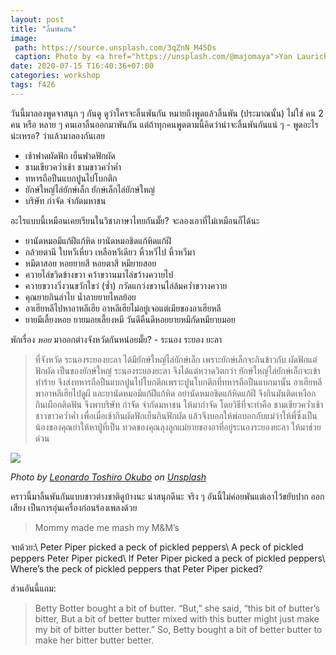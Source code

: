```yaml
---
layout: post
title: "ลิ้นพันกัน"
image:
 path: https://source.unsplash.com/3qZnN_M45Ds
 caption: Photo by <a href="https://unsplash.com/@majomaya">Yan Laurichesse</a> on <a href="https://unsplash.com/">Unsplash</a>
date: 2020-07-15 T16:40:36+07:00
categories: workshop
tags: f426
---
```

วันนี้มาลองพูดจาสนุก ๆ กันดู ดูว่าใครจะลิ้นพันกัน หมายถึงพูดแล้วลิ้นพัน (ประมาณนั้น) ไม่ใช่ คน 2 คน หรือ หลาย ๆ คนเอาลิ้นออกมาพันกัน แต่ถ้าทุกคนพูดตามนี้คิดว่าน่าจะลิ้นพันกันแน่ ๆ - พูดอะไรน่ะเหรอ? ว่าแล้วมาลองกันเลย

- เช้าฟาดผัดฟัก เย็นฟาดฟักผัด
- ชามเขียวคว่ำเช้า ชามขาวคว่ำค่ำ
- ทหารถือปืนแบกปูนไปโบกตึก
- ยักษ์ใหญ่ไล่ยักษ์เล็ก ยักษ์เล็กไล่ยักษ์ใหญ่
- บริษัท กำจัด จำกัดมหาชน

อะไรแบบนี้เหมือนเคยเรียนในวิชาภาษาไทยกันมั๊ย? จะลองเอาที่ไม่เหมือนก็ได้นะ

- ยานัดหมอมีแก้ฝีแก้หิด ยานัดหมอชิดแก้หิดแก้ฝี
- กล้วยตานี ใบหวีเหี่ยว เหลือหวีเดียว หิ้วหวีไป หิ้วหวีมา
- หมีตาสอย หอยยายสี  หอยตาสี หมียายสอย
- ควายไล่ขวิดข้างขวา      คว้าขวานมาไล่ขว้างควายไป
- ควายขวางวิ่งวนขวักไขว่ (ซ้ำ) กวัดแกว่งขวานไล่ล้มคว่ำขวางควาย
- คุณยายกินลำไย น้ำลายยายไหลย้อย
- อาเฮียหลีไปหาอาหลีเฮีย  อาหลีเฮียไม่อยู่เจอแต่เมียของอาเฮียหลี
- ยายมีเลี้ยงหอย ยายมอยเลี้ยงหมี วันดีคืนดีหอยยายหมีกัดหมียายมอย

พักเรื่อง *หอย* มาออกต่างจังหวัดกันหน่อยมั๊ย? - ระนอง ระยอง ยะลา

> ที่จังหวัด ระนองระยองยะลา ได้มียักษ์ใหญ่ไล่ยักษ์เล็ก เพราะยักษ์เล็กจะกินข้าวกับ ผัดฟักแต่ฟักผัด เป็นของยักษ์ใหญ่ ระนองระยองยะลา จึงได้แต่หวาดวิตกว่า ยักษ์ใหญ่ไล่ยักษ์เล็กจะเข้าทำร้าย จึงส่งทหารถือปืนแบกปูนไปโบกตึกเพราะปูนโบกตึกที่ทหารถือปืนแบกมานั้น อาเฮียหลีพาอาหลีเฮียไปดูผี และยานัดหมอมีแก้ฝีแก้หิด อย่านัดหมอชิดแก้หิดแก้ฝี จึงกินมันติดเหงือก กินเผือกติดฟัน จึงพาบริษัท กำจัด จำกัดมหาชน ให้มากำจัด โดยวิธีที่จะทำคือ ชามเขียวคว่ำเช้าชาวขาวคว่ำค่ำ เพื่อเมื่อเช้ากินผัดฟักเย็นกินฟักผัด แล้วจึงบอกให้พ่อบอกกับแม่ว่าให้พี่ซึ่งเป็นน้องของคุณย่าให้หาปู่ที่เป็น ทวดของคุณลุงลูกแม่ยายของอาที่อยู่ระนองระยองยะลา ให้มาช่วยด่วน

![](https://source.unsplash.com/jBSTNenQxok)

*Photo by [Leonardo Toshiro Okubo](https://unsplash.com/@leookubo) on [Unsplash](https://unsplash.com)*

คราวนี้มาลิ้นพันกันแบบชาวต่างชาติดูบ้างนะ น่าสนุกดีนะ จริง ๆ อันนี้ไม่ค่อยพันแต่เอาไว้ขยับปาก ออกเสียง เป็นการอุ่นเครื่องก่อนร้องเพลงด้วย

> Mommy made me mash my M&M’s

จบด้วย:\\
Peter Piper picked a peck of pickled peppers\\
A peck of pickled peppers Peter Piper picked\\
If Peter Piper picked a peck of pickled peppers\\
Where’s the peck of pickled peppers that Peter Piper picked?

ส่วนอันนี้แถม:

> Betty Botter bought a bit of butter. “But,” she said, “this bit of butter’s bitter, But a bit of better butter mixed with this butter might just make my bit of bitter butter better.” So, Betty bought a bit of better butter to make her bitter butter better.
